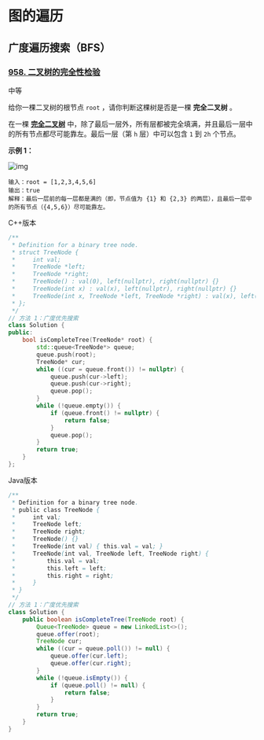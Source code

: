 # 图的遍历

## 广度遍历搜索（BFS）

### [958. 二叉树的完全性检验](https://leetcode.cn/problems/check-completeness-of-a-binary-tree/)

中等

给你一棵二叉树的根节点 `root` ，请你判断这棵树是否是一棵 **完全二叉树** 。

在一棵 **[完全二叉树](https://baike.baidu.com/item/完全二叉树/7773232?fr=aladdin)** 中，除了最后一层外，所有层都被完全填满，并且最后一层中的所有节点都尽可能靠左。最后一层（第 `h` 层）中可以包含 `1` 到 `2h` 个节点。

**示例 1：**

![img](https://assets.leetcode-cn.com/aliyun-lc-upload/uploads/2018/12/15/complete-binary-tree-1.png)

```
输入：root = [1,2,3,4,5,6]
输出：true
解释：最后一层前的每一层都是满的（即，节点值为 {1} 和 {2,3} 的两层），且最后一层中的所有节点（{4,5,6}）尽可能靠左。
```

C++版本

```c++
/**
 * Definition for a binary tree node.
 * struct TreeNode {
 *     int val;
 *     TreeNode *left;
 *     TreeNode *right;
 *     TreeNode() : val(0), left(nullptr), right(nullptr) {}
 *     TreeNode(int x) : val(x), left(nullptr), right(nullptr) {}
 *     TreeNode(int x, TreeNode *left, TreeNode *right) : val(x), left(left), right(right) {}
 * };
 */
// 方法 1：广度优先搜索
class Solution {
public:
    bool isCompleteTree(TreeNode* root) {
        std::queue<TreeNode*> queue;
        queue.push(root);
        TreeNode* cur;
        while ((cur = queue.front()) != nullptr) {
            queue.push(cur->left);
            queue.push(cur->right);
            queue.pop();
        }
        while (!queue.empty()) {
            if (queue.front() != nullptr) {
                return false;
            }
            queue.pop();
        }
        return true;
    }
};
```

Java版本

```java
/**
 * Definition for a binary tree node.
 * public class TreeNode {
 *     int val;
 *     TreeNode left;
 *     TreeNode right;
 *     TreeNode() {}
 *     TreeNode(int val) { this.val = val; }
 *     TreeNode(int val, TreeNode left, TreeNode right) {
 *         this.val = val;
 *         this.left = left;
 *         this.right = right;
 *     }
 * }
 */
// 方法 1：广度优先搜索
class Solution {
    public boolean isCompleteTree(TreeNode root) {
        Queue<TreeNode> queue = new LinkedList<>();
        queue.offer(root);
        TreeNode cur;
        while ((cur = queue.poll()) != null) {
            queue.offer(cur.left);
            queue.offer(cur.right);
        }
        while (!queue.isEmpty()) {
            if (queue.poll() != null) {
                return false;
            }
        }
        return true;
    }
}
```


